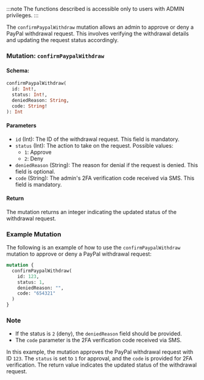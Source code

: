 :::note
The functions described is accessible only to users with ADMIN privileges.
:::

The `confirmPaypalWithdraw` mutation allows an admin to approve or deny a PayPal withdrawal request. This involves verifying the withdrawal details and updating the request status accordingly.

### Mutation: `confirmPaypalWithdraw`

#### Schema:
```graphql
confirmPaypalWithdraw(
  id: Int!,
  status: Int!,
  deniedReason: String,
  code: String!
): Int
```

#### Parameters

- `id` (Int): The ID of the withdrawal request. This field is mandatory.
- `status` (Int): The action to take on the request. Possible values:
  - `1`: Approve
  - `2`: Deny
- `deniedReason` (String): The reason for denial if the request is denied. This field is optional.
- `code` (String): The admin's 2FA verification code received via SMS. This field is mandatory.

#### Return

The mutation returns an integer indicating the updated status of the withdrawal request.

### Example Mutation

The following is an example of how to use the `confirmPaypalWithdraw` mutation to approve or deny a PayPal withdrawal request:

```graphql
mutation {
  confirmPaypalWithdraw(
    id: 123,
    status: 1,
    deniedReason: "",
    code: "654321"
  )
}
```

### Note

- If the status is `2` (deny), the `deniedReason` field should be provided.
- The `code` parameter is the 2FA verification code received via SMS.

In this example, the mutation approves the PayPal withdrawal request with ID `123`. The `status` is set to `1` for approval, and the `code` is provided for 2FA verification. The return value indicates the updated status of the withdrawal request.